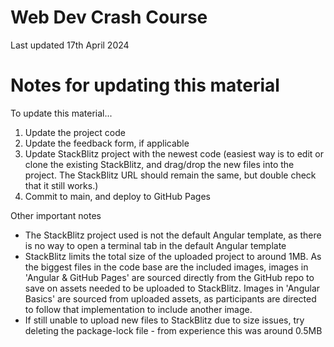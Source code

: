 # Web Dev Crash Course

Last updated 17th April 2024

# Notes for updating this material

To update this material...
1. Update the project code
2. Update the feedback form, if applicable
3. Update StackBlitz project with the newest code (easiest way is to edit or clone the existing StackBlitz, and drag/drop the new files into the project. The StackBlitz URL should remain the same, but double check that it still works.)
4. Commit to main, and deploy to GitHub Pages

Other important notes
- The StackBlitz project used is not the default Angular template, as there is no way to open a terminal tab in the default Angular template
- StackBlitz limits the total size of the uploaded project to around 1MB. As the biggest files in the code base are the included images, images in 'Angular & GitHub Pages' are sourced directly from the GitHub repo to save on assets needed to be uploaded to StackBlitz. Images in 'Angular Basics' are sourced from uploaded assets, as participants are directed to follow that implementation to include another image.
- If still unable to upload new files to StackBlitz due to size issues, try deleting the package-lock file - from experience this was around 0.5MB